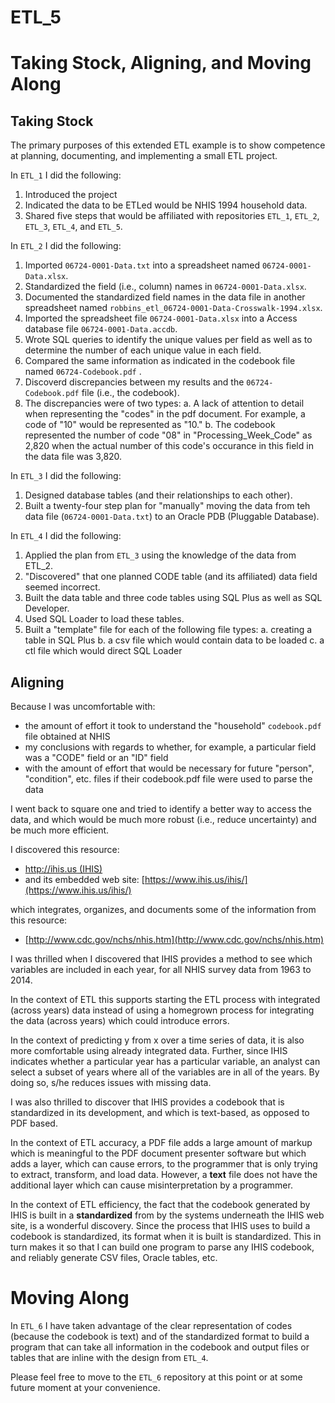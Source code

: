 # ETL_5

Taking Stock, Aligning, and Moving Along
===

Taking Stock
---

The primary purposes of this extended ETL example is to show competence at planning, documenting, and implementing a small ETL project.

In `ETL_1` I did the following:

1. Introduced the project
1. Indicated the data to be ETLed would be NHIS 1994 household data.
1. Shared five steps that would be affiliated with repositories `ETL_1`, `ETL_2`, `ETL_3`, `ETL_4`, and `ETL_5`.

In `ETL_2` I did the following:

1. Imported `06724-0001-Data.txt` into a spreadsheet named `06724-0001-Data.xlsx`.
1. Standardized the field (i.e., column) names in `06724-0001-Data.xlsx`.
1. Documented the standardized field names in the data file in another spreadsheet named `robbins_etl_06724-0001-Data-Crosswalk-1994.xlsx`.
1. Imported the spreadsheet file `06724-0001-Data.xlsx` into a Access database file `06724-0001-Data.accdb`.
1. Wrote SQL queries to identify the unique values per field as well as to determine the number of each unique value in each field.
1. Compared the same information as indicated in the codebook file named `06724-Codebook.pdf` .
1. Discoverd discrepancies between my results and the `06724-Codebook.pdf` file (i.e., the codebook).
1. The discrepancies were of two types:
  a. A lack of attention to detail when representing the "codes" in the pdf document. For example, a code of "10" would be represented as "10."
  b. The codebook represented the number of code "08" in "Processing_Week_Code" as 2,820 when the actual number of this code's occurance in this field in the data file was 3,820.

In `ETL_3` I did the following:

1. Designed database tables (and their relationships to each other).
1. Built a twenty-four step plan for "manually" moving the data from teh data file (`06724-0001-Data.txt`) to an Oracle PDB (Pluggable Database).

In `ETL_4` I did the following:

1. Applied the plan from `ETL_3` using the knowledge of the data from ETL_2.
1. "Discovered" that one planned CODE table (and its affiliated) data field seemed incorrect.
1. Built the data table and three code tables using SQL Plus as well as SQL Developer.
1. Used SQL Loader to load these tables.
1. Built a "template" file for each of the following file types:
	a. creating a table in SQL Plus
    b. a csv file which would contain data to be loaded
    c. a ctl file which would direct SQL Loader

Aligning
----

Because I was uncomfortable with:

- the amount of effort it took to understand the "household" `codebook.pdf` file obtained at NHIS
- my conclusions with regards to whether, for example, a particular field was a "CODE" field or an "ID" field
- with the amount of effort that would be necessary for future "person", "condition", etc. files if their codebook.pdf file were used to parse the data

I went back to square one and tried to identify a better way to access the data, and which would be much more robust (i.e., reduce uncertainty) and be much more efficient.

I discovered this resource:

- [http://ihis.us (IHIS)](http://ihis.us (IHIS))
- and its embedded web site: [https://www.ihis.us/ihis/](https://www.ihis.us/ihis/)

which integrates, organizes, and documents some of the information from this resource:

- [http://www.cdc.gov/nchs/nhis.htm](http://www.cdc.gov/nchs/nhis.htm)

I was thrilled when I discovered that IHIS provides a method to see which variables are included in each year, for all NHIS survey data from 1963 to 2014.

In the context of ETL this supports starting the ETL process with integrated (across years) data instead of using a homegrown process for integrating the data (across years) which could introduce errors.

In the context of predicting y from x over a time series of data, it is also more comfortable using already integrated data. Further, since IHIS indicates whether a particular year has a particular variable, an analyst can select a subset of years where all of the variables are in all of the years. By doing so, s/he reduces issues with missing data.

I was also thrilled to discover that IHIS provides a codebook that is standardized in its development, and which is text-based, as opposed to PDF based.

In the context of ETL accuracy, a PDF file adds a large amount of markup which is meaningful to the PDF document presenter software but which adds a layer, which can cause errors, to the programmer that is only trying to extract, transform, and load data. However, a **text** file does not have the additional layer which can cause misinterpretation by a programmer.

In the context of ETL efficiency, the fact that the codebook generated by IHIS is built in a **standardized** from by the systems underneath the IHIS web site, is a wonderful discovery. Since the process that IHIS uses to build a codebook is standardized, its format when it is built is standardized. This in turn makes it so that I can build one program to parse any IHIS codebook, and reliably generate CSV files, Oracle tables, etc.

Moving Along
===

In `ETL_6` I have taken advantage of the clear representation of codes (because the codebook is text) and of the standardized format to build a program that can take all information in the codebook and output files or tables that are inline with the design from `ETL_4`.

Please feel free to move to the `ETL_6` repository at this point or at some future moment at your convenience.




